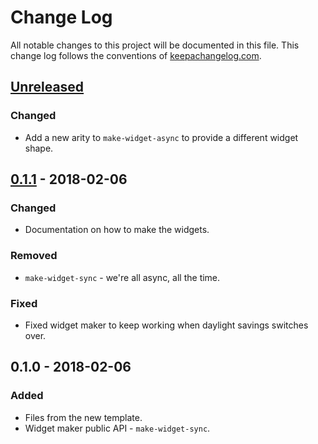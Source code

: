 # Change Log
All notable changes to this project will be documented in this file. This change log follows the conventions of [keepachangelog.com](http://keepachangelog.com/).

## [Unreleased]
### Changed
- Add a new arity to `make-widget-async` to provide a different widget shape.

## [0.1.1] - 2018-02-06
### Changed
- Documentation on how to make the widgets.

### Removed
- `make-widget-sync` - we're all async, all the time.

### Fixed
- Fixed widget maker to keep working when daylight savings switches over.

## 0.1.0 - 2018-02-06
### Added
- Files from the new template.
- Widget maker public API - `make-widget-sync`.

[Unreleased]: https://github.com/your-name/double-booked/compare/0.1.1...HEAD
[0.1.1]: https://github.com/your-name/double-booked/compare/0.1.0...0.1.1
